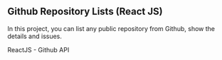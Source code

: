## Github Repository Lists (React JS)

In this project, you can list any public repository from Github, show the details and issues.

ReactJS - Github API
